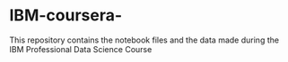 # IBM-coursera-

This repository contains the notebook files and the data made during the IBM Professional Data Science Course
